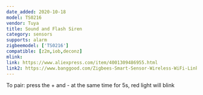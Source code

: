 ```yaml
---
date_added: 2020-10-18
model: TS0216
vendor: Tuya
title: Sound and Flash Siren
category: sensors
supports: alarm
zigbeemodel: ['TS0216']
compatible: [z2m,iob,deconz]
mlink: 
link: https://www.aliexpress.com/item/4001309486955.html
link2: https://www.banggood.com/Zigbees-Smart-Sensor-Wireless-WiFi-Linkage-Smart-Sound-And-Light-Alarm-Horn-Siren-Remote-Controller-Smart-Module-p-1758665.html
---
```

To pair: press the + and - at the same time for 5s, red light will blink

